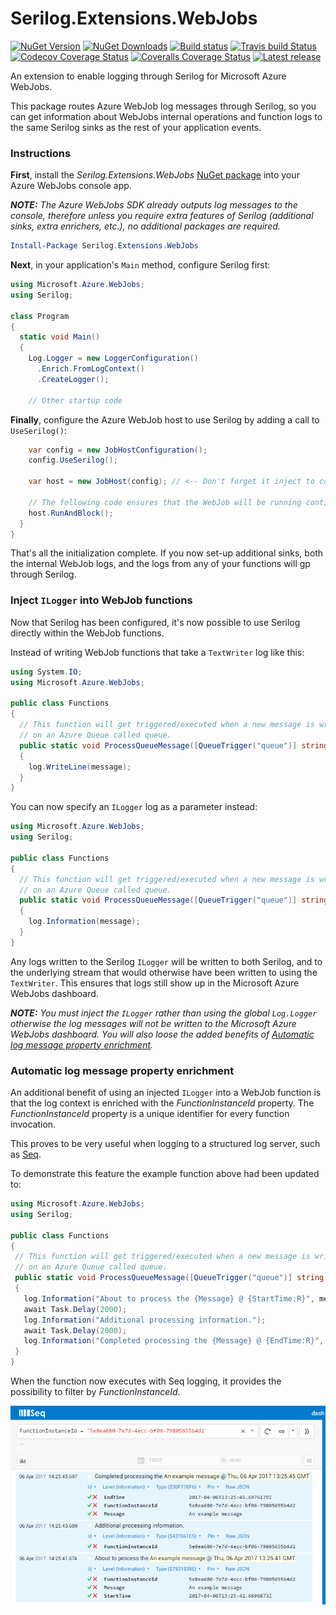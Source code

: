 # Serilog.Extensions.WebJobs

[![NuGet Version](https://img.shields.io/nuget/v/Serilog.Extensions.WebJobs.svg)](https://www.nuget.org/packages/Serilog.Extensions.WebJobs "NuGet Version")
[![NuGet Downloads](https://img.shields.io/nuget/dt/Serilog.Extensions.WebJobs.svg)](https://www.nuget.org/packages/Serilog.Extensions.WebJobs "NuGet Downloads")
[![Build status](https://img.shields.io/appveyor/ci/JSkimming/serilog-extensions-webjobs/master.svg?label=Windows)](https://ci.appveyor.com/project/JSkimming/serilog-extensions-webjobs "AppVeyor build status")
[![Travis build Status](https://img.shields.io/travis/JSkimming/serilog-extensions-webjobs/master.svg?label=Linux/Mac)](https://travis-ci.org/JSkimming/serilog-extensions-webjobs "Travis build status")
[![Codecov Coverage Status](https://img.shields.io/codecov/c/github/JSkimming/serilog-extensions-webjobs/master.svg?label=Codecov)](https://codecov.io/gh/JSkimming/serilog-extensions-webjobs "Codecov Coverage Status")
[![Coveralls Coverage Status](https://img.shields.io/coveralls/github/JSkimming/serilog-extensions-webjobs/master.svg?label=Coveralls)](https://coveralls.io/r/JSkimming/serilog-extensions-webjobs "Coveralls Coverage Status")
[![Latest release](https://img.shields.io/github/release/JSkimming/serilog-extensions-webjobs.svg)](https://github.com/JSkimming/serilog-extensions-webjobs/releases "Latest release")
<!--[![Coverity Scan Status](https://img.shields.io/coverity/scan/4829.svg)](https://scan.coverity.com/projects/4829 "Coverity Scan Status")-->

An extension to enable logging through Serilog for Microsoft Azure WebJobs.

This package routes Azure WebJob log messages through Serilog, so you can get information about WebJobs internal operations and function logs to the same Serilog sinks as the rest of your application events.

### Instructions

**First**, install the _Serilog.Extensions.WebJobs_ [NuGet package](https://www.nuget.org/packages/Serilog.Extensions.WebJobs) into your Azure WebJobs console app.

_**NOTE:** The Azure WebJobs SDK already outputs log messages to the console, therefore unless you require extra features of Serilog (additional sinks, extra enrichers, etc.), no additional packages are required._

```powershell
Install-Package Serilog.Extensions.WebJobs
```


**Next**, in your application's `Main` method, configure Serilog first:

```csharp
using Microsoft.Azure.WebJobs;
using Serilog;

class Program
{
  static void Main()
  {
    Log.Logger = new LoggerConfiguration()
      .Enrich.FromLogContext()
      .CreateLogger();
      
    // Other startup code
```

**Finally**, configure the Azure WebJob host to use Serilog by adding a call to `UseSerilog()`:

```csharp
    var config = new JobHostConfiguration();
    config.UseSerilog();

    var host = new JobHost(config); // <-- Don't forget it inject to config into the job host.

    // The following code ensures that the WebJob will be running continuously
    host.RunAndBlock();
  }
}
```

That's all the initialization complete. If you now set-up additional sinks, both the internal WebJob logs, and the logs from any of your functions will gp through Serilog.

### Inject `ILogger` into WebJob functions

Now that Serilog has been configured, it's now possible to use Serilog directly within the WebJob functions.

Instead of writing WebJob functions that take a `TextWriter` log like this:

```csharp
using System.IO;
using Microsoft.Azure.WebJobs;

public class Functions
{
  // This function will get triggered/executed when a new message is written
  // on an Azure Queue called queue.
  public static void ProcessQueueMessage([QueueTrigger("queue")] string message, TextWriter log)
  {
    log.WriteLine(message);
  }
}
```

You can now specify an `ILogger` log as a parameter instead:

```csharp
using Microsoft.Azure.WebJobs;
using Serilog;

public class Functions
{
  // This function will get triggered/executed when a new message is written
  // on an Azure Queue called queue.
  public static void ProcessQueueMessage([QueueTrigger("queue")] string message, ILogger log)
  {
    log.Information(message);
  }
}
```

Any logs written to the Serilog `ILogger` will be written to both Serilog, and to the underlying stream that would otherwise have been written to using the `TextWriter`. This ensures that logs still show up in the Microsoft Azure WebJobs dashboard.

_**NOTE:** You must inject the `ILogger` rather than using the global `Log.Logger` otherwise the log messages will not be written to the Microsoft Azure WebJobs dashboard. You will also loose the added benefits of [Automatic log message property enrichment](#automatic-log-message-property-enrichment)._

### Automatic log message property enrichment

An additional benefit of using an injected `ILogger` into a WebJob function is that the log context is enriched with the _FunctionInstanceId_ property. The _FunctionInstanceId_ property is a unique identifier for every function invocation.

This proves to be very useful when logging to a structured log server, such as [Seq](https://getseq.net/).

To demonstrate this feature the example function above had been updated to:

 ```csharp
using Microsoft.Azure.WebJobs;
using Serilog;

public class Functions
{
  // This function will get triggered/executed when a new message is written
  // on an Azure Queue called queue.
  public static void ProcessQueueMessage([QueueTrigger("queue")] string message, ILogger log)
  {
    log.Information("About to process the {Message} @ {StartTime:R}", message, DateTime.UtcNow);
    await Task.Delay(2000);
    log.Information("Additional processing information.");
    await Task.Delay(2000);
    log.Information("Completed processing the {Message} @ {EndTime:R}", message, DateTime.UtcNow);
  }
}
```

When the function now executes with Seq logging, it provides the possibility to filter by _FunctionInstanceId_.

![Query in Seq](docs/images/WebJobsFunctionInstanceIdEnrichment.png)
